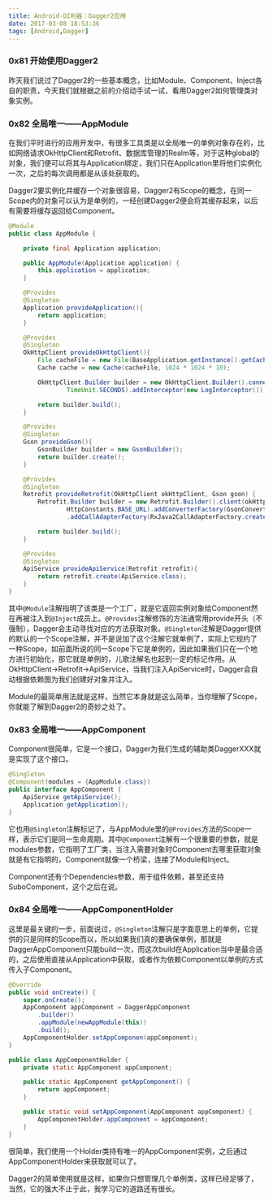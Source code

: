 ```yaml
---
title: Android-DI利器：Dagger2应用
date: 2017-03-08 18:53:36
tags: [Android,Dagger]
---
```


### 0x81 开始使用Dagger2
昨天我们说过了Dagger2的一些基本概念，比如Module、Component、Inject各自的职责，今天我们就根据之前的介绍动手试一试，看用Dagger2如何管理类对象实例。

### 0x82 全局唯一——AppModule
在我们平时进行的应用开发中，有很多工具类是以全局唯一的单例对象存在的，比如网络请求OkHttpClient和Retrofit、数据库管理的Realm等，对于这种global的对象，我们便可以将其与Application绑定，我们只在Application里将他们实例化一次，之后的每次调用都是从该处获取的。

Dagger2要实例化并缓存一个对象很容易，Dagger2有Scope的概念，在同一Scope内的对象可以认为是单例的，一经创建Dagger2便会将其缓存起来，以后有需要将缓存返回给Component。
```Java
@Module
public class AppModule {

    private final Application application;

    public AppModule(Application application) {
        this.application = application;
    }

    @Provides
    @Singleton
    Application provideApplication(){
        return application;
    }

    @Provides
    @Singleton
    OkHttpClient provideOkHttpClient(){
        File cacheFile = new File(BaseApplication.getInstance().getCacheDir(), "HttpCache");
        Cache cache = new Cache(cacheFile, 1024 * 1024 * 10);

        OkHttpClient.Builder builder = new OkHttpClient.Builder().connectTimeout(10,
                TimeUnit.SECONDS).addInterceptor(new LogInterceptor()).cache(cache);

        return builder.build();
    }

    @Provides
    @Singleton
    Gson provideGson(){
        GsonBuilder builder = new GsonBuilder();
        return builder.create();
    }

    @Provides
    @Singleton
    Retrofit provideRetrofit(OkHttpClient okHttpClient, Gson gson) {
        Retrofit.Builder builder = new Retrofit.Builder().client(okHttpClient).baseUrl(
                HttpConstants.BASE_URL).addConverterFactory(GsonConverterFactory.create(gson))
                .addCallAdapterFactory(RxJava2CallAdapterFactory.create());

        return builder.build();
    }

    @Provides
    @Singleton
    ApiService provideApiService(Retrofit retrofit){
        return retrofit.create(ApiService.class);
    }
}
```
其中`@Module`注解指明了该类是一个工厂，就是它返回实例对象给Component然在再被注入到`@Inject`成员上。`@Provides`注解修饰的方法通常用provide开头（不强制），Dagger会主动寻找对应的方法获取对象。`@Singleton`注解是Dagger提供的默认的一个Scope注解，并不是说加了这个注解它就单例了，实际上它规约了一种Scope，如前面所说的同一Scope下它是单例的，因此如果我们只在一个地方进行初始化，那它就是单例的，儿歌注解名也起到一定的标记作用。从OkHttpClient->Retrofit->ApiService，当我们注入ApiService时，Dagger会自动根据依赖图为我们创建好对象并注入。

Module的最简单用法就是这样，当然它本身就是这么简单，当你理解了Scope，你就能了解到Dagger2的奇妙之处了。

### 0x83 全局唯一——AppComponent
Component很简单，它是一个接口，Dagger为我们生成的辅助类DaggerXXX就是实现了这个接口。

```Java
@Singleton
@Component(modules = {AppModule.class})
public interface AppComponent {
    ApiService getApiService();
    Application getApplication();
}
```
它也用`@Singleton`注解标记了，与AppModule里的`@Provides`方法的Scope一样，表示它们是同一生命周期。其中`@Component`注解有一个很重要的参数，就是modules参数，它指明了工厂类，当注入需要对象时Component去哪里获取对象就是有它指明的，Component就像一个桥梁，连接了Module和Inject。

Component还有个Dependencies参数，用于组件依赖，甚至还支持SuboComponent，这个之后在说。

### 0x84 全局唯一——AppComponentHolder
这里是最关键的一步，前面说过，`@Singleton`注解只是字面意思上的单例，它提供的只是同样的Scope而以，所以如果我们真的要确保单例，那就是DaggerAppComponent只能build一次，而这次build在Application当中是最合适的，之后使用直接从Application中获取，或者作为依赖Component以单例的方式传入子Component。

```Java
@Override
public void onCreate() {
    super.onCreate();
    AppComponent appComponent = DaggerAppComponent
        .builder()
        .appModule(newAppModule(this))
        .build();
    AppComponentHolder.setAppComponen(appComponent);
}

public class AppComponentHolder {
    private static AppComponent appComponent;

    public static AppComponent getAppComponent() {
        return appComponent;
    }

    public static void setAppComponent(AppComponent appComponent) {
        AppComponentHolder.appComponent = appComponent;
    }
}
```
很简单，我们使用一个Holder类持有唯一的AppComponent实例，之后通过AppComponentHolder来获取就可以了。

Dagger2的简单使用就是这样，如果你只想管理几个单例类，这样已经足够了，当然，它的强大不止于此，我学习它的道路还有很长。